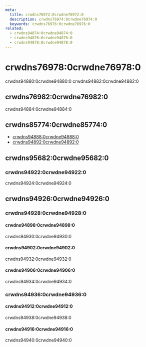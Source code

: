 ```yaml
---
meta:
  title: crwdns76972:0crwdne76972:0
  description: crwdns76974:0crwdne76974:0
  keywords: crwdns76976:0crwdne76976:0
related:
  - crwdns94874:0crwdne94874:0
  - crwdns94876:0crwdne94876:0
  - crwdns94878:0crwdne94878:0
---
```


# crwdns76978:0crwdne76978:0

crwdns94880:0crwdne94880:0 crwdns94882:0crwdne94882:0

<entry-ad />

## crwdns76982:0crwdne76982:0

crwdns94884:0crwdne94884:0

<example file="v-item-group/usage" />

## crwdns85774:0crwdne85774:0

- [crwdns94888:0crwdne94888:0](crwdns94886:0crwdne94886:0)
- [crwdns94892:0crwdne94892:0](crwdns94890:0crwdne94890:0)

## crwdns95682:0crwdne95682:0

### crwdns94922:0crwdne94922:0

crwdns94924:0crwdne94924:0

## crwdns94926:0crwdne94926:0

### crwdns94928:0crwdne94928:0

#### crwdns94898:0crwdne94898:0

crwdns94930:0crwdne94930:0

<example file="v-item-group/prop-active-class" />

#### crwdns94902:0crwdne94902:0

crwdns94932:0crwdne94932:0

<example file="v-item-group/prop-mandatory" />

#### crwdns94906:0crwdne94906:0

crwdns94934:0crwdne94934:0

<example file="v-item-group/prop-multiple" />

### crwdns94936:0crwdne94936:0

#### crwdns94912:0crwdne94912:0

crwdns94938:0crwdne94938:0

<example file="v-item-group/misc-chips" />

#### crwdns94916:0crwdne94916:0

crwdns94940:0crwdne94940:0

<example file="v-item-group/misc-selection" />

<backmatter />
